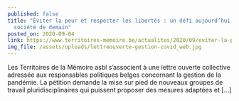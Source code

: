 ```yaml
---
published: false
title: "Éviter la peur et respecter les libertés : un défi aujourd’hui pour la
  société de demain"
posted_on: 2020-09-04
link: https://www.territoires-memoire.be/actualites/2020/09/eviter-la-peur-et-respecter-les-libertes-un-defi-aujourd-hui-pour-la-societe-de-demain/
img_file: /assets/uploads/lettreouverte-gestion-covid_web.jpg
---
```

Les Territoires de la Mémoire asbl s’associent à une lettre ouverte collective adressée aux responsables politiques belges concernant la gestion de la pandémie. La pétition demande la mise sur pied de nouveaux groupes de travail pluridisciplinaires qui puissent proposer des mesures adaptées et [...]